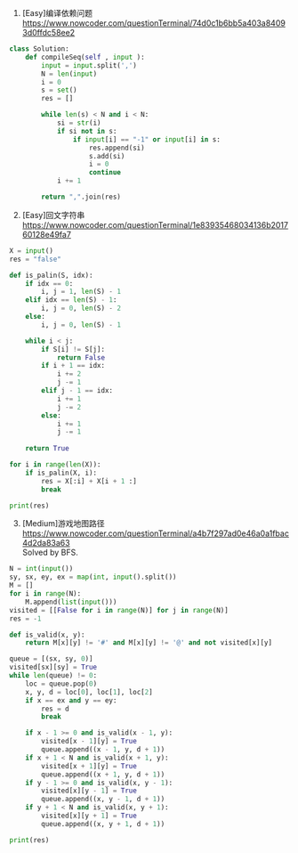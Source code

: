 1. [Easy]编译依赖问题
https://www.nowcoder.com/questionTerminal/74d0c1b6bb5a403a84093d0ffdc58ee2 <br />
````python
class Solution:
    def compileSeq(self , input ):
        input = input.split(',')
        N = len(input)
        i = 0
        s = set()
        res = []

        while len(s) < N and i < N:
            si = str(i)
            if si not in s:
                if input[i] == "-1" or input[i] in s:
                    res.append(si)
                    s.add(si)
                    i = 0
                    continue
            i += 1

        return ",".join(res)
````

2. [Easy]回文字符串
https://www.nowcoder.com/questionTerminal/1e83935468034136b201760128e49fa7 <br />
````python
X = input()
res = "false"

def is_palin(S, idx):
    if idx == 0:
        i, j = 1, len(S) - 1
    elif idx == len(S) - 1:
        i, j = 0, len(S) - 2
    else:
        i, j = 0, len(S) - 1

    while i < j:
        if S[i] != S[j]:
            return False
        if i + 1 == idx:
            i += 2
            j -= 1
        elif j - 1 == idx:
            i += 1
            j -= 2
        else:
            i += 1
            j -= 1
    
    return True

for i in range(len(X)):
    if is_palin(X, i):
        res = X[:i] + X[i + 1 :]
        break

print(res)
````

3. [Medium]游戏地图路径
https://www.nowcoder.com/questionTerminal/a4b7f297ad0e46a0a1fbac4d2da83a63 <br />
Solved by BFS. <br />
````python
N = int(input())
sy, sx, ey, ex = map(int, input().split())
M = []
for i in range(N):
    M.append(list(input()))
visited = [[False for i in range(N)] for j in range(N)]
res = -1

def is_valid(x, y):
    return M[x][y] != '#' and M[x][y] != '@' and not visited[x][y]

queue = [(sx, sy, 0)]
visited[sx][sy] = True
while len(queue) != 0:
    loc = queue.pop(0)
    x, y, d = loc[0], loc[1], loc[2]
    if x == ex and y == ey:
        res = d
        break

    if x - 1 >= 0 and is_valid(x - 1, y):
        visited[x - 1][y] = True
        queue.append((x - 1, y, d + 1))
    if x + 1 < N and is_valid(x + 1, y):
        visited[x + 1][y] = True
        queue.append((x + 1, y, d + 1))
    if y - 1 >= 0 and is_valid(x, y - 1):
        visited[x][y - 1] = True
        queue.append((x, y - 1, d + 1))
    if y + 1 < N and is_valid(x, y + 1):
        visited[x][y + 1] = True
        queue.append((x, y + 1, d + 1))

print(res)
````

